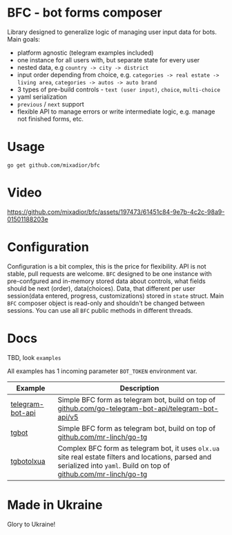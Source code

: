 # BFC - bot forms composer

Library designed to generalize logic of managing user input data for bots.
Main goals:

- platform agnostic (telegram examples included)
- one instance for all users with, but separate state for every user
- nested data, e.g `country -> city -> district`
- input order depending from choice, e.g. `categories -> real estate -> living area`, `categories -> autos -> auto brand`
- 3 types of pre-build controls - `text (user input)`, `choice`, `multi-choice`
- yaml serialization
- `previous` / `next` support
- flexible API to manage errors or write intermediate logic, e.g. manage not finished forms, etc. 

# Usage

`go get github.com/mixadior/bfc`

# Video 

https://github.com/mixadior/bfc/assets/197473/61451c84-9e7b-4c2c-98a9-01501188203e


# Configuration 

Configuration is a bit complex, this is the price for flexibility. API is not stable, pull requests are welcome.
`BFC` designed to be one instance with pre-confgured and in-memory stored data about controls, what fields should be next (order), data(choices).
Data, that different per user session(data entered, progress, customizations) stored in `state` struct.
Main `BFC` composer object is read-only and shouldn't be changed between sessions. You can use
all `BFC` public methods in different threads. 


# Docs 

TBD, look `examples`

All examples has 1 incoming parameter `BOT_TOKEN` environment var. 

| Example                                       | Description                                                                                                                                                                                                  | 
|-----------------------------------------------|--------------------------------------------------------------------------------------------------------------------------------------------------------------------------------------------------------------| 
| [telegram-bot-api](examples/telegram-bot-api) | Simple BFC form as telegram bot, build on top of [github.com/go-telegram-bot-api/telegram-bot-api/v5](https://github.com/go-telegram-bot-api/telegram-bot-api/v5)                                            |
| [tgbot](examples/tgbot)                       | Simple BFC form as telegram bot, build on top of [github.com/mr-linch/go-tg](https://github.com/mr-linch/go-tg)                                                                                              | 
| [tgbotolxua](examples/tgbotolxua)             | Complex BFC form as telegram bot, it uses `olx.ua` site real estate filters and locations, parsed and serialized into `yaml`. Build on top of [github.com/mr-linch/go-tg](https://github.com/mr-linch/go-tg) | 

# Made in Ukraine 

Glory to Ukraine! 




